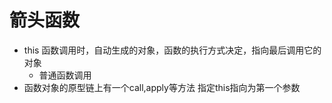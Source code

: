 # 箭头函数

- this 
  函数调用时，自动生成的对象，函数的执行方式决定，指向最后调用它的对象
  - 普通函数调用
- 函数对象的原型链上有一个call,apply等方法 指定this指向为第一个参数
